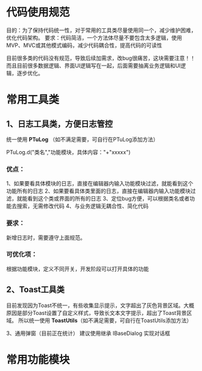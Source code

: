 # 代码使用规范

目的：为了保持代码统一性，对于常用的工具类尽量使用同一个，减少维护困难，优化代码架构。
要求：代码简洁，一个方法体尽量不要包含太多逻辑，使用MVP、MVC或其他模式编码，减少代码耦合性，提高代码的可读性

目前很多类的代码没有规范，导致后续加需求，改bug很痛苦，这块需要注意！！
而且目前很多数据逻辑、界面UI逻辑写在一起，后面需要抽离业务逻辑和UI逻辑，逐步优化。

# 常用工具类

## 1、日志工具类，方便日志管控
统一使用 **PTuLog** （如不满足需要，可自行在PTuLog添加方法）

PTuLog.d("类名","功能模块，具体内容："+"xxxxx")

### 优点：

1、如果要看具体模块的日志，直接在编辑器内输入功能模块过滤，就能看到这个功能所有的日志
2、如果要看具体类里面的日志，直接在编辑器内输入功能模块过滤，就能看到这个类或界面的所有的日志 3、定位bug方便，可以根据类名或者功能去搜索，无需修改代码
4、与业务逻辑无耦合性、简化代码

### 要求：
新增日志时，需要遵守上面规范。

### 可优化项：
根据功能模块，定义不同开关，开发阶段可以打开具体的功能


## 2、Toast工具类
目前发现因为Toast不统一，有些收集显示提示，文字超出了灰色背景区域。大概原因是部分Toast设置了自定义样式，导致长文本文字提示，超出了Toast背景区域。
所以统一使用 **ToastUtils**（如不满足需要，可自行在ToastUtils添加方法）

3、通用弹窗（目前正在统计）
建议使用继承 IBaseDialog 实现对话框

# 常用功能模块

